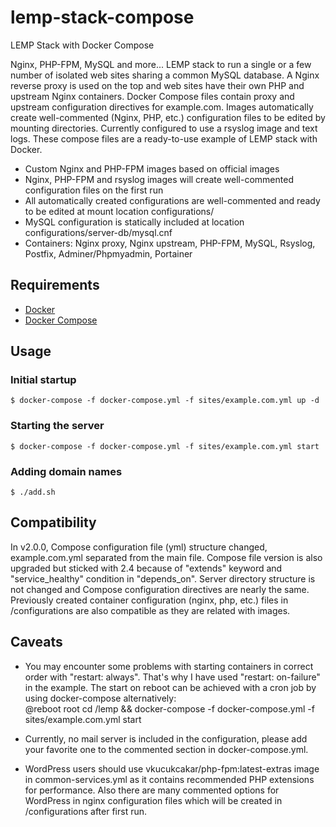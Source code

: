# lemp-stack-compose

LEMP Stack with Docker Compose

Nginx, PHP-FPM, MySQL and more...
LEMP stack to run a single or a few number of isolated web sites sharing a common MySQL database.
A Nginx reverse proxy is used on the top and web sites have their own PHP and upstream Nginx containers.
Docker Compose files contain proxy and upstream configuration directives for example.com. 
Images automatically create well-commented (Nginx, PHP, etc.) configuration files to be edited by mounting directories.
Currently configured to use a rsyslog image and text logs.
These compose files are a ready-to-use example of LEMP stack with Docker. 

* Custom Nginx and PHP-FPM images based on official images
* Nginx, PHP-FPM and rsyslog images will create well-commented configuration files on the first run
* All automatically created configurations are well-commented and ready to be edited at mount location configurations/
* MySQL configuration is statically included at location configurations/server-db/mysql.cnf
* Containers: Nginx proxy, Nginx upstream, PHP-FPM, MySQL, Rsyslog, Postfix, Adminer/Phpmyadmin, Portainer

## Requirements

* [Docker](https://docs.docker.com/engine/installation/#server )
* [Docker Compose](https://docs.docker.com/compose/install/ )

## Usage

### Initial startup
	$ docker-compose -f docker-compose.yml -f sites/example.com.yml up -d

### Starting the server
	$ docker-compose -f docker-compose.yml -f sites/example.com.yml start
	
### Adding domain names
	$ ./add.sh

## Compatibility

In v2.0.0, Compose configuration file (yml) structure changed, example.com.yml separated from the main file.
Compose file version is also upgraded but sticked with 2.4 because of "extends" keyword and "service_healthy" condition in "depends_on".
Server directory structure is not changed and Compose configuration directives are nearly the same.
Previously created container configuration (nginx, php, etc.) files in /configurations are also compatible as they are related with images.

## Caveats

* You may encounter some problems with starting containers in correct order with "restart: always".
  That's why I have used "restart: on-failure" in the example.
  The start on reboot can be achieved with a cron job by using docker-compose alternatively:  
  @reboot root cd /lemp && docker-compose -f docker-compose.yml -f sites/example.com.yml start
  
* Currently, no mail server is included in the configuration, please add your favorite one to the commented section in docker-compose.yml.
* WordPress users should use vkucukcakar/php-fpm:latest-extras image in common-services.yml as it contains recommended PHP extensions
  for performance. Also there are many commented options for WordPress in nginx configuration files which will be created in /configurations after first run.
